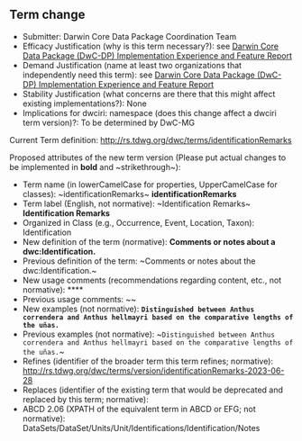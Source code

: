 ## Term change

* Submitter: Darwin Core Data Package Coordination Team
* Efficacy Justification (why is this term necessary?): see [Darwin Core Data Package (DwC-DP) Implementation Experience and Feature Report](https://gbif.github.io/dwc-dp/docs/dwc_dp_implementation_feature_reports.pdf)
* Demand Justification (name at least two organizations that independently need this term): see [Darwin Core Data Package (DwC-DP) Implementation Experience and Feature Report](https://gbif.github.io/dwc-dp/docs/dwc_dp_implementation_feature_reports.pdf)
* Stability Justification (what concerns are there that this might affect existing implementations?): None
* Implications for dwciri: namespace (does this change affect a dwciri term version)?: To be determined by DwC-MG

Current Term definition: http://rs.tdwg.org/dwc/terms/identificationRemarks

Proposed attributes of the new term version (Please put actual changes to be implemented in **bold** and ~strikethrough~):

* Term name (in lowerCamelCase for properties, UpperCamelCase for classes): ~identificationRemarks~ **identificationRemarks**
* Term label (English, not normative): ~Identification Remarks~ **Identification Remarks**
* Organized in Class (e.g., Occurrence, Event, Location, Taxon): Identification
* New definition of the term (normative): **Comments or notes about a dwc:Identification.**
* Previous definition of the term: ~Comments or notes about the dwc:Identification.~
* New usage comments (recommendations regarding content, etc., not normative): **** 
* Previous usage comments: ~~
* New examples (not normative): **`Distinguished between Anthus correndera and Anthus hellmayri based on the comparative lengths of the uñas.`**
* Previous examples (not normative): ~`Distinguished between Anthus correndera and Anthus hellmayri based on the comparative lengths of the uñas.`~
* Refines (identifier of the broader term this term refines; normative): http://rs.tdwg.org/dwc/terms/version/identificationRemarks-2023-06-28
* Replaces (identifier of the existing term that would be deprecated and replaced by this term; normative): 
* ABCD 2.06 (XPATH of the equivalent term in ABCD or EFG; not normative): DataSets/DataSet/Units/Unit/Identifications/Identification/Notes
